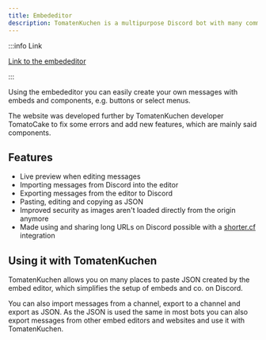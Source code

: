 ```yaml
---
title: Embededitor
description: TomatenKuchen is a multipurpose Discord bot with many common and innovative features for your server. The TomatenKuchen embed editor allows you to edit message content, embeds and components on a website.
---
```


:::info Link

[Link to the embededitor](https://embed.tomatenkuchen.com)

:::

Using the embededitor you can easily create your own messages with embeds and components, e.g. buttons or select menus.

The website was developed further by TomatenKuchen developer TomatoCake to fix some errors and add new features, which are mainly said components.

## Features

- Live preview when editing messages
- Importing messages from Discord into the editor
- Exporting messages from the editor to Discord
- Pasting, editing and copying as JSON
- Improved security as images aren't loaded directly from the origin anymore
- Made using and sharing long URLs on Discord possible with a [shorter.cf](https://shorter.cf) integration

## Using it with TomatenKuchen

TomatenKuchen allows you on many places to paste JSON created by the embed editor, which simplifies the setup of embeds and co. on Discord.

You can also import messages from a channel, export to a channel and export as JSON. As the JSON is used the same in most bots you can also export messages from other embed editors and websites and use it with TomatenKuchen.
